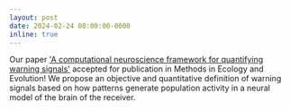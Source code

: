 ```yaml
---
layout: post
date: 2024-02-24 00:00:00-0000
inline: true
---
```

Our paper ['A computational neuroscience framework for quantifying warning signals'](https://www.dropbox.com/scl/fi/44uahval7rnvd5w3pxivr/quantifying-warning-signals-Methods-Eco-Evo-2023-revision-2-ms-anonym-unanonymised.pdf?rlkey=hsmgrk74mdck9laddlu22etah&dl=0)
accepted for publication in Methods in Ecology and Evolution! We propose an objective and quantitative definition of warning signals
based on how patterns generate population activity in a neural model of the brain of the receiver.
